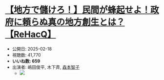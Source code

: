 # [【地方で儲けろ！】民間が蜂起せよ！政府に頼らぬ真の地方創生とは？【ReHacQ】](https://www.youtube.com/watch?v=VqSBfTEZ3vA)
-   公開日: 2025-02-18
-   視聴数: 41,770
-   **いいね数: 659**
-   出演者: 嶋田俊平, 木下斉, [森本智子](/rehacq_fan/people/森本智子 "wikilink")
    - [![](https://img.youtube.com/vi/VqSBfTEZ3vA/hqdefault.jpg)](https://www.youtube.com/watch?v=VqSBfTEZ3vA)
